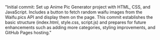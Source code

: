 "Initial commit: Set up Anime Pic Generator project with HTML, CSS, and JavaScript. 
Includes a button to fetch random waifu images from the Waifu.pics API and display them on the page. 
This commit establishes the basic structure (index.html, style.css, script.js) and prepares for future enhancements such as adding more categories, styling improvements, and GitHub Pages hosting."
